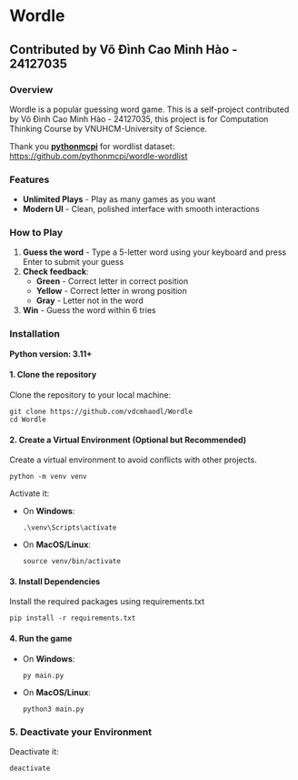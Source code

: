 # Wordle
## Contributed by Võ Đình Cao Minh Hào - 24127035
### Overview
Wordle is a popular guessing word game. This is a self-project contributed by Võ Đình Cao Minh Hào - 24127035, this project is for Computation Thinking Course by VNUHCM-University of Science.

Thank you __**[pythonmcpi](https://github.com/pythonmcpi)**__ for  wordlist dataset: https://github.com/pythonmcpi/wordle-wordlist

### Features

- **Unlimited Plays** - Play as many games as you want
- **Modern UI** - Clean, polished interface with smooth interactions

### How to Play

1. **Guess the word** - Type a 5-letter word using your keyboard and press Enter to submit your guess
3. **Check feedback**:
   - **Green** - Correct letter in correct position
   - **Yellow** - Correct letter in wrong position
   - **Gray** - Letter not in the word
4. **Win** - Guess the word within 6 tries

### Installation

**Python version: 3.11+**

#### 1. Clone the repository 

Clone the repository to your local machine:
```
git clone https://github.com/vdcmhaodl/Wordle
cd Wordle
```
#### 2. Create a Virtual Environment (Optional but Recommended)
Create a virtual environment to avoid conflicts with other projects.
```
python -m venv venv
```

Activate it:

- On **Windows**:
    ```
    .\venv\Scripts\activate
    ```
- On **MacOS/Linux**:
    ```
    source venv/bin/activate
    ```
#### 3. Install Dependencies
Install the required packages using requirements.txt
```
pip install -r requirements.txt
```
#### 4. Run the game
- On **Windows**:
    ```
    py main.py
    ```
- On **MacOS/Linux**:
    ```
    python3 main.py
    ```
### 5. Deactivate your Environment
Deactivate it:

```
deactivate
```